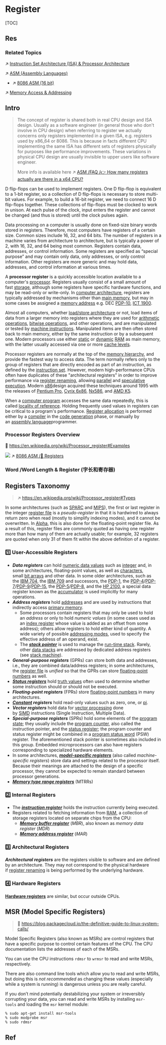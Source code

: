 # Register

[TOC]



## Res
### Related Topics
↗ [Instruction Set Architecture (ISA) & Processor Architecture](../../../../../Instruction%20Set%20Architecture%20(ISA)%20&%20Processor%20Architecture/Instruction%20Set%20Architecture%20(ISA)%20&%20Processor%20Architecture.md)

↗ [ASM (Assembly Languages)](../../../../../../../👩‍💻%20Programming%20Methodology%20and%20Languages/ASM%20(Assembly%20Languages)/ASM%20(Assembly%20Languages).md)
- ↗ [8086 ASM (16 bit)](../../../../../../../👩‍💻%20Programming%20Methodology%20and%20Languages/ASM%20(Assembly%20Languages)/x86%20ISA%20Based%20ASM/8086%20ASM%20(16%20bit)/8086%20ASM%20(16%20bit).md)

↗ [Memory Access & Addressing](../../../../../../../🛣️%20Program%20Execution%20&%20Compilation%20System/🧙🏿‍♀️%20Program%20Execution%20(Runtime)/Instruction%20Execution/Memory%20Access%20&%20Addressing.md)



## Intro
> The concept of register is shared both in real CPU design and ISA design. Usually as a software engineer (in general those who don't involve in CPU design) when referring to register we actually concerns only registers implemented in a given ISA, e.g. registers used by x86_64 or 8086. This is because in facts different CPU implementing the same ISA has different sets of registers physically for purposes like performance improvements. These variations in physical CPU design are usually invisible to upper users like software engineer. 
> 
> More info is available here ↗ [ASM /FAQ /👉 How many registers actually are there in a x64 CPU?](../../../../../../../👩‍💻%20Programming%20Methodology%20and%20Languages/ASM%20(Assembly%20Languages)/FAQ.md#👉%20How%20many%20registers%20actually%20are%20there%20in%20a%20x64%20CPU?)

D flip-flops can be used to implement registers. One D flip-flop is equivalent to a 1-bit register, so a collection of D flip-flops is necessary to store multi-bit values. For example, to build a 16-bit register, we need to connect 16 D flip-flops together. These collections of flip-flops must be clocked to work in unison. At each pulse of the clock, input enters the register and cannot be changed (and thus is stored) until the clock pulses again.

Data processing on a computer is usually done on fixed-size binary words stored in registers. Therefore, most computers have registers of a certain size. Common sizes include 16, 32, and 64 bits. The number of registers in a machine varies from architecture to architecture, but is typically a power of 2, with 16, 32, and 64 being most common. Registers contain data, addresses, or control information. Some registers are specified as “special purpose” and may contain only data, only addresses, or only control information. Other registers are more generic and may hold data, addresses, and control information at various times.

A **processor register** is a quickly accessible location available to a computer's [processor](https://en.wikipedia.org/wiki/Processor_(computing) "Processor (computing)"). Registers usually consist of a small amount of fast [storage](https://en.wikipedia.org/wiki/Computer_storage "Computer storage"), although some registers have specific hardware functions, and may be read-only or write-only. In [computer architecture](https://en.wikipedia.org/wiki/Computer_architecture "Computer architecture"), registers are typically addressed by mechanisms other than [main memory](https://en.wikipedia.org/wiki/Main_memory "Main memory"), but may in some cases be assigned a [memory address](https://en.wikipedia.org/wiki/Memory_address "Memory address") e.g. DEC [PDP-10](https://en.wikipedia.org/wiki/PDP-10 "PDP-10"), [ICT 1900](https://en.wikipedia.org/wiki/ICT_1900_series "ICT 1900 series").

Almost all computers, whether [load/store architecture](https://en.wikipedia.org/wiki/Load/store_architecture "Load/store architecture") or not, load items of data from a larger memory into registers where they are used for [arithmetic operations](https://en.wikipedia.org/wiki/Arithmetic_operation "Arithmetic operation"), [bitwise operations](https://en.wikipedia.org/wiki/Bitwise_operation), and other operations, and are manipulated or tested by [machine instructions](https://en.wikipedia.org/wiki/Machine_instruction "Machine instruction"). Manipulated items are then often stored back to main memory, either by the same instruction or by a subsequent one. Modern processors use either [static](https://en.wikipedia.org/wiki/Static_random-access_memory "Static random-access memory") or [dynamic](https://en.wikipedia.org/wiki/Dynamic_random-access_memory "Dynamic random-access memory") [RAM](https://en.wikipedia.org/wiki/Random-access_memory "Random-access memory") as main memory, with the latter usually accessed via one or more [cache levels](https://en.wikipedia.org/wiki/CPU_cache#Multi-level_caches "CPU cache").

Processor registers are normally at the top of the [memory hierarchy](https://en.wikipedia.org/wiki/Memory_hierarchy "Memory hierarchy"), and provide the fastest way to access data. The term normally refers only to the group of registers that are directly encoded as part of an instruction, as defined by the [instruction set](https://en.wikipedia.org/wiki/Instruction_set "Instruction set"). However, modern high-performance CPUs often have duplicates of these "architectural registers" in order to improve performance via [register renaming](https://en.wikipedia.org/wiki/Register_renaming "Register renaming"), allowing [parallel](https://en.wikipedia.org/wiki/Instruction-level_parallelism "Instruction-level parallelism") and [speculative execution](https://en.wikipedia.org/wiki/Speculative_execution "Speculative execution"). Modern [x86](https://en.wikipedia.org/wiki/X86 "X86")design acquired these techniques around 1995 with the releases of [Pentium Pro](https://en.wikipedia.org/wiki/Pentium_Pro "Pentium Pro"), [Cyrix 6x86](https://en.wikipedia.org/wiki/Cyrix_6x86 "Cyrix 6x86"), [Nx586](https://en.wikipedia.org/wiki/Nx586 "Nx586"), and [AMD K5](https://en.wikipedia.org/wiki/AMD_K5 "AMD K5").

When a [computer program](https://en.wikipedia.org/wiki/Computer_program "Computer program") accesses the same data repeatedly, this is called [locality of reference](https://en.wikipedia.org/wiki/Locality_of_reference "Locality of reference"). Holding frequently used values in registers can be critical to a program's performance. [Register allocation](https://en.wikipedia.org/wiki/Register_allocation "Register allocation") is performed either by a [compiler](https://en.wikipedia.org/wiki/Compiler "Compiler") in the [code generation](https://en.wikipedia.org/wiki/Code_generation_(compiler) "Code generation (compiler)") phase, or manually by an [assembly language](https://en.wikipedia.org/wiki/Assembly_language "Assembly language")programmer.


### Processor Registers Overview
🔗 https://en.wikipedia.org/wiki/Processor_register#Examples

![](../../../../../../../../../Assets/Pics/x86%20registers%20map.png)
↗ [8086 ASM /🫙 Registers](../../../../../../../👩‍💻%20Programming%20Methodology%20and%20Languages/ASM%20(Assembly%20Languages)/x86%20ISA%20Based%20ASM/8086%20ASM%20(16%20bit)/8086%20ASM%20(16%20bit).md#🫙%20Registers)


### Word /Word Length & Register (字长和寄存器)



## Registers Taxonomy
> ↗ https://en.wikipedia.org/wiki/Processor_register#Types

In some architectures (such as [SPARC](https://en.wikipedia.org/wiki/SPARC "SPARC") and [MIPS](https://en.wikipedia.org/wiki/MIPS_architecture "MIPS architecture")), the first or last register in the integer [register file](https://en.wikipedia.org/wiki/Register_file "Register file") is a _pseudo-register_ in that it is hardwired to always return zero when read (mostly to simplify indexing modes), and it cannot be overwritten. In [Alpha](https://en.wikipedia.org/wiki/DEC_Alpha "DEC Alpha"), this is also done for the floating-point register file. As a result of this, register files are commonly quoted as having one register more than how many of them are actually usable; for example, 32 registers are quoted when only 31 of them fit within the above definition of a register.


### 1️⃣ User-Accessible Registers
- _**Data registers**_ can hold [numeric data values](https://en.wikipedia.org/wiki/Data_(computer_science) "Data (computer science)") such as [integer](https://en.wikipedia.org/wiki/Integer_(computer_science) "Integer (computer science)") and, in some architectures, floating-point values, as well as [characters](https://en.wikipedia.org/wiki/Character_(computing) "Character (computing)"), small [bit arrays](https://en.wikipedia.org/wiki/Bit_array "Bit array") and other data. In some older architectures, such as the [IBM 704](https://en.wikipedia.org/wiki/IBM_704 "IBM 704"), the [IBM 709](https://en.wikipedia.org/wiki/IBM_709 "IBM 709") and successors, the [PDP-1](https://en.wikipedia.org/wiki/PDP-1 "PDP-1"), the [PDP-4](https://en.wikipedia.org/wiki/PDP-4 "PDP-4")/[PDP-7](https://en.wikipedia.org/wiki/PDP-7 "PDP-7")/[PDP-9](https://en.wikipedia.org/wiki/PDP-9 "PDP-9")/[PDP-15](https://en.wikipedia.org/wiki/PDP-15 "PDP-15"), the [PDP-5](https://en.wikipedia.org/wiki/PDP-5 "PDP-5")/[PDP-8](https://en.wikipedia.org/wiki/PDP-8 "PDP-8"), and the [HP 2100](https://en.wikipedia.org/wiki/HP_2100 "HP 2100"), a special data register known as the [accumulator](https://en.wikipedia.org/wiki/Accumulator_(computing) "Accumulator (computing)") is used implicitly for many operations.
- _**Address registers**_ hold [addresses](https://en.wikipedia.org/wiki/Memory_address "Memory address") and are used by instructions that indirectly access [primary memory](https://en.wikipedia.org/wiki/Primary_memory "Primary memory").
    - Some processors contain registers that may only be used to hold an _address_ or only to hold _numeric values_ (in some cases used as an [index register](https://en.wikipedia.org/wiki/Index_register "Index register") whose value is added as an offset from some address); others allow registers to hold either kind of quantity. A wide variety of possible [addressing modes](https://en.wikipedia.org/wiki/Addressing_mode "Addressing mode"), used to specify the effective address of an operand, exist.
    - The _**[stack pointer](https://en.wikipedia.org/wiki/Stack_pointer "Stack pointer")**_ is used to manage the [run-time stack](https://en.wikipedia.org/wiki/Run-time_stack "Run-time stack"). Rarely, other [data stacks](https://en.wikipedia.org/wiki/Stack_(abstract_data_type) "Stack (abstract data type)") are addressed by dedicated address registers (see [stack machine](https://en.wikipedia.org/wiki/Stack_machine "Stack machine")).
- _**General-purpose registers**_ (GPRs) can store both data and addresses, i.e., they are combined data/address registers; in some architectures, the [register file](https://en.wikipedia.org/wiki/Register_file "Register file") is _unified_ so that the GPRs can store [floating-point numbers](https://en.wikipedia.org/wiki/Floating-point_number "Floating-point number") as well.
- _**[Status registers](https://en.wikipedia.org/wiki/Status_register "Status register")**_ hold [truth values](https://en.wikipedia.org/wiki/Truth_value "Truth value") often used to determine whether some instruction should or should not be executed.
- _**Floating-point registers**_ (FPRs) store [floating-point numbers](https://en.wikipedia.org/wiki/Floating-point_number "Floating-point number") in many architectures.
- _**[Constant](https://en.wikipedia.org/wiki/Constant_(computer_programming) "Constant (computer programming)") registers**_ hold read-only values such as zero, one, or [pi](https://en.wikipedia.org/wiki/Pi "Pi").
- _**Vector registers**_ hold data for [vector processing](https://en.wikipedia.org/wiki/Vector_processing "Vector processing") done by [SIMD](https://en.wikipedia.org/wiki/Single_instruction,_multiple_data "Single instruction, multiple data") instructions (Single Instruction, Multiple Data).
- _**Special-purpose registers**_ (SPRs) hold some elements of the [program state](https://en.wikipedia.org/wiki/Program_state "Program state"); they usually include the [program counter](https://en.wikipedia.org/wiki/Program_counter "Program counter"), also called the instruction pointer, and the [status register](https://en.wikipedia.org/wiki/Status_register "Status register"); the program counter and status register might be combined in a [program status word](https://en.wikipedia.org/wiki/Program_status_word "Program status word") (PSW) register. The aforementioned stack pointer is sometimes also included in this group. Embedded microprocessors can also have registers corresponding to specialized hardware elements.
- In some architectures, _**[model-specific registers](https://en.wikipedia.org/wiki/Model-specific_register "Model-specific register")**_ (also called _machine-specific registers_) store data and settings related to the processor itself. Because their meanings are attached to the design of a specific processor, they cannot be expected to remain standard between processor generations.
- _**[Memory type range registers](https://en.wikipedia.org/wiki/Memory_type_range_register "Memory type range register")**_ (MTRRs)


### 2️⃣ Internal Registers
- The _**[instruction register](https://en.wikipedia.org/wiki/Instruction_register "Instruction register")**_ holds the instruction currently being executed.
- Registers related to fetching information from [RAM](https://en.wikipedia.org/wiki/Random-access_memory "Random-access memory"), a collection of storage registers located on separate chips from the CPU:
    - _**[Memory buffer register](https://en.wikipedia.org/wiki/Memory_buffer_register "Memory buffer register")**_ (_MBR_), also known as _memory data register_ (_MDR_)
    - _**[Memory address register](https://en.wikipedia.org/wiki/Memory_address_register "Memory address register")**_ (_MAR_)


### 3️⃣ Architectural Registers
_**Architectural registers**_ are the registers visible to software and are defined by an architecture. They may not correspond to the physical hardware if [register renaming](https://en.wikipedia.org/wiki/Register_renaming "Register renaming") is being performed by the underlying hardware.


### 4️⃣ Hardware Registers
**[Hardware registers](https://en.wikipedia.org/wiki/Hardware_register "Hardware register")** are similar, but occur outside CPUs.



## MSR (Model Specific Registers)
> 🔗 https://blog.packagecloud.io/the-definitive-guide-to-linux-system-calls/

Model Specific Registers (also known as MSRs) are control registers that have a specific purpose to control certain features of the CPU. The CPU documentation lists the addresses of each of the MSRs.

You can use the CPU instructions `rdmsr` to `wrmsr` to read and write MSRs, respectively.

There are also command line tools which allow you to read and write MSRs, but doing this is _not recommended_ as changing these values (especially while a system is running) is dangerous unless you are really careful.

If you don’t mind potentially destabilizing your system or irreversibly corrupting your data, you can read and write MSRs by installing `msr-tools` and loading the `msr` kernel module:

```
% sudo apt-get install msr-tools
% sudo modprobe msr
% sudo rdmsr
```



## Ref
[Processor register | Wikipedia]: https://en.wikipedia.org/wiki/Processor_register
